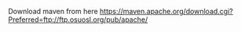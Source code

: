 Download maven from here https://maven.apache.org/download.cgi?Preferred=ftp://ftp.osuosl.org/pub/apache/